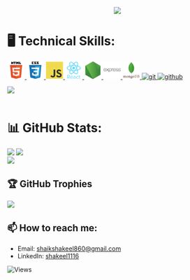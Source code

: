 <p align="center">
    <img src="https://readme-typing-svg.herokuapp.com?color=E22FE4&width=380&height=28&lines=Hi👋+I'm+Shakeel+Shaik..;Java Full+Stack+Developer;Open-Source+Enthusiast..;Learning+In+Public..;Empowering+Others;Nice+To+Meet+You+....&center=true">
</p>


# 🖥️ Technical Skills:  
<p align="left">
  <a href="https://www.w3schools.com/html/" target="_blank" rel="noreferrer">
    <img src="https://raw.githubusercontent.com/devicons/devicon/master/icons/html5/html5-original-wordmark.svg" alt="html5" width="40" height="40"/>
  </a>
  <a href="https://www.w3schools.com/css/" target="_blank" rel="noreferrer">
    <img src="https://raw.githubusercontent.com/devicons/devicon/master/icons/css3/css3-original-wordmark.svg" alt="css3" width="40" height="40"/>
  </a>
  <a href="https://developer.mozilla.org/en-US/docs/Web/JavaScript" target="_blank" rel="noreferrer">
    <img src="https://raw.githubusercontent.com/devicons/devicon/master/icons/javascript/javascript-original.svg" alt="javascript" width="40" height="40"/>
  </a>
    
  <a href="https://reactjs.org/" target="_blank" rel="noreferrer">
    <img src="https://raw.githubusercontent.com/devicons/devicon/master/icons/react/react-original-wordmark.svg" alt="react" width="40" height="40"/>
  </a>
  <a href="https://nodejs.org/" target="_blank" rel="noreferrer">
    <img src="https://raw.githubusercontent.com/devicons/devicon/master/icons/nodejs/nodejs-original.svg" alt="nodejs" width="40" height="40"/>
  </a>
  <a href="https://expressjs.com/" target="_blank" rel="noreferrer">
    <img src="https://raw.githubusercontent.com/devicons/devicon/master/icons/express/express-original-wordmark.svg" alt="express" width="40" height="40"/>
  </a>
  <a href="https://www.mongodb.com/" target="_blank" rel="noreferrer">
    <img src="https://raw.githubusercontent.com/devicons/devicon/master/icons/mongodb/mongodb-original-wordmark.svg" alt="mongodb" width="40" height="40"/>
  </a>
  <a href="https://git-scm.com/" target="_blank" rel="noreferrer">
    <img src="https://www.vectorlogo.zone/logos/git-scm/git-scm-icon.svg" alt="git" width="40" height="40"/>
  </a>
  <a href="https://www.github.com" target="_blank" rel="noreferrer">
    <img src="https://www.vectorlogo.zone/logos/github/github-icon.svg" alt="github" width="40" height="40"/>
  </a>
</p>
<img src="https://user-images.githubusercontent.com/74038190/212749447-bfb7e725-6987-49d9-ae85-2015e3e7cc41.gif" width="500">
<br><br>

# 📊 GitHub Stats:
![](https://github-readme-stats.vercel.app/api/top-langs/?username=shakeel1116&theme=radical&border=false&include_all_commits=true&count_private=true&layout=compact)
![](https://github-readme-stats.vercel.app/api?username=shakeel1116&theme=radical&border=false&include_all_commits=true&count_private=true)<br/>
![](https://github-readme-streak-stats.herokuapp.com/?user=shakeel1116&theme=radical&hide_border=false)

## 🏆 GitHub Trophies
![](https://github-profile-trophy.vercel.app/?username=shakeel1116&theme=radical&no-frame=false&no-bg=true&margin-w=4)

## 📫 How to reach me:
- Email: shaikshakeel860@gmail.com  
- LinkedIn: [shakeel1116](https://linkedin.com/in/shakeel1116)  

![Views](https://visitor-badge.deno.dev/shakeel1116.shakeel1116.svg)

